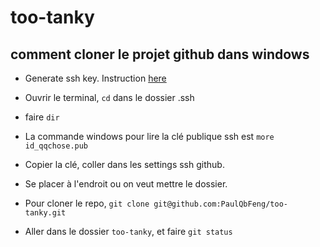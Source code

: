 # too-tanky



## comment cloner le projet github dans windows

- Generate ssh key. Instruction [here](https://docs.github.com/en/authentication/connecting-to-github-with-ssh/generating-a-new-ssh-key-and-adding-it-to-the-ssh-agent?platform=windows)
- Ouvrir le terminal, `cd` dans le dossier .ssh 
- faire `dir`
- La commande windows pour lire la clé publique ssh est `more id_qqchose.pub` 
- Copier la clé, coller dans les settings ssh github.

- Se placer à l'endroit ou on veut mettre le dossier.
- Pour cloner le repo, `git clone git@github.com:PaulQbFeng/too-tanky.git`

- Aller dans le dossier `too-tanky`, et faire `git status`
